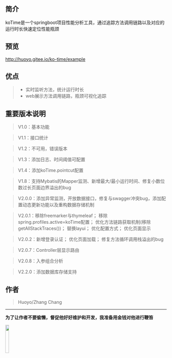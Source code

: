 
## 简介
koTime是一个springboot项目性能分析工具，通过追踪方法调用链路以及对应的运行时长快速定位性能瓶颈

## 预览

http://huoyo.gitee.io/ko-time/example


## 优点

> * 实时监听方法，统计运行时长
> * web展示方法调用链路，瓶颈可视化追踪




## 重要版本说明

> V1.0：基本功能

> V1.1：接口统计

> V1.2：不可用，错误版本

> V1.3：添加日志、时间阈值可配置

> V1.4：添加koTime.pointcut配置

> V1.8：支持Mybatis的Mapper监测、新增最大/最小运行时间、修复小数位数过长页面边界溢出的bug

> V2.0.0：添加异常监测，开放数据接口，修复与swagger冲突bug，添加配置动态更新功能以及重构数据存储机制

> V2.0.1：移除freemarker与thymeleaf；
         移除spring.profiles.active=koTime配置；
         优化方法链路获取机制(移除getAllStackTraces())；
         替换layui；
         优化配置方式；
         优化页面显示

> V2.0.2：新增登录认证；
          优化页面加载；
          修复方法循环调用栈溢出的bug

> V2.0.7：Controller层显示路由

> V2.0.8：入参组合分析

> V2.2.0：添加数据库存储支持

## 作者

> Huoyo/Zhang Chang

---

**为了让作者不要偷懒，督促他好好维护和开发，我准备用金钱对他进行鞭笞**

<img src="v201/pay.jpg"  width="15%" height="15%">

